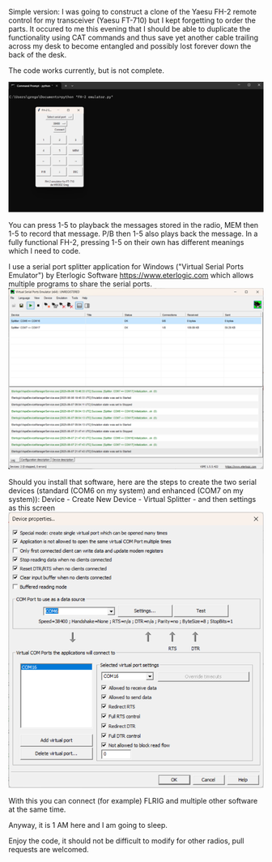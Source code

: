 Simple version: I was going to construct a clone of the Yaesu FH-2 remote control for my transceiver (Yaesu FT-710) but I kept forgetting to order the parts.
It occured to me this evening that I should be able to duplicate the functionality using CAT commands and thus save yet another cable trailing across my desk to become entangled and possibly lost forever down the back of the desk.

The code works currently, but is not complete.

![image](452675109-a6623923-093b-4aba-94e6-fde52bbcd427.png)

You can press 1-5 to playback the messages stored in the radio, MEM then 1-5 to record that message.  P/B then 1-5 also plays back the message.
In a fully functional FH-2, pressing 1-5 on their own has different meanings which I need to code.

I use a serial port splitter application for Windows ("Virtual Serial Ports Emulator") by Eterlogic Software https://www.eterlogic.com which allows multiple programs to share the serial ports.
![image](452673465-1698b7b2-5aa5-4b99-82d7-fab8b43a57e1.png)

Should you install that software, here are the steps to create the two serial devices (standard (COM6 on my system) and enhanced (COM7 on my system)):
Device - Create New Device - Virtual Splitter - and then settings as this screen ![image](452672901-6bf7e666-282b-4e7d-ab31-f07b5e256b9f.png)

With this you can connect (for example) FLRIG and multiple other software at the same time.

Anyway, it is 1 AM here and I am going to sleep.

Enjoy the code, it should not be difficult to modify for other radios, pull requests are welcomed.

